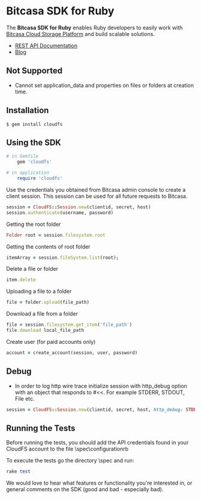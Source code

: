 # Bitcasa SDK for Ruby

The **Bitcasa SDK for Ruby** enables Ruby developers to easily work with [Bitcasa Cloud Storage Platform](https://www.bitcasa.com/) and build scalable solutions.

* [REST API Documentation](https://www.bitcasa.com/cloudfs-api-docs/)
* [Blog](http://blog.bitcasa.com/)

##	Not Supported

*	Cannot set application_data and properties on files or folders at creation time.

##	Installation

	$ gem install cloudfs

## Using the SDK

```ruby
# in Gemfile
    gem 'cloudfs'

# in application
    require 'cloudfs'
```

Use the credentials you obtained from Bitcasa admin console to create a client session. This session can be used for all future requests to Bitcasa.

```ruby
session = CloudFS::Session.new(clientid, secret, host)
session.authenticate(username, password)
```

Getting the root folder

```ruby
Folder root = session.filesystem.root
```

Getting the contents of root folder

```ruby
itemArray = session.fileSystem.list(root);
```

Delete a file or folder

```ruby
item.delete
```

Uploading a file to a folder

```ruby
file = folder.upload(file_path)
```

Download a file from a folder

```ruby
file = session.filesystem.get_item('file_path')
file.download local_file_path
```

Create user (for paid accounts only)

```ruby
account = create_account(session, user, password)
```

##	Debug

*	In order to log http wire trace initialize session with http_debug option with an object that responds to #<<. For example STDERR, STDOUT, File etc.

```ruby
session = CloudFS::Session.new(clientid, secret, host, http_debug: STDERR)
```

## Running the Tests

Before running the tests, you should add the API credentials found in your CloudFS account to the file \spec\configurationrb

To execute the tests go the directory \spec and run:

```ruby
rake test
```

We would love to hear what features or functionality you're interested in, or general comments on the SDK (good and bad - especially bad).